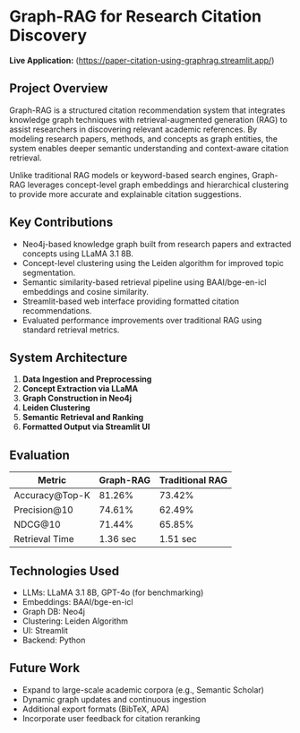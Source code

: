 # Graph-RAG for Research Citation Discovery

**Live Application:** (https://paper-citation-using-graphrag.streamlit.app/)

## Project Overview

Graph-RAG is a structured citation recommendation system that integrates knowledge graph techniques with retrieval-augmented generation (RAG) to assist researchers in discovering relevant academic references. By modeling research papers, methods, and concepts as graph entities, the system enables deeper semantic understanding and context-aware citation retrieval.

Unlike traditional RAG models or keyword-based search engines, Graph-RAG leverages concept-level graph embeddings and hierarchical clustering to provide more accurate and explainable citation suggestions.

## Key Contributions

- Neo4j-based knowledge graph built from research papers and extracted concepts using LLaMA 3.1 8B.
- Concept-level clustering using the Leiden algorithm for improved topic segmentation.
- Semantic similarity-based retrieval pipeline using BAAI/bge-en-icl embeddings and cosine similarity.
- Streamlit-based web interface providing formatted citation recommendations.
- Evaluated performance improvements over traditional RAG using standard retrieval metrics.

## System Architecture

1. **Data Ingestion and Preprocessing**
2. **Concept Extraction via LLaMA**
3. **Graph Construction in Neo4j**
4. **Leiden Clustering**
5. **Semantic Retrieval and Ranking**
6. **Formatted Output via Streamlit UI**

## Evaluation

| Metric           | Graph-RAG | Traditional RAG |
|------------------|-----------|-----------------|
| Accuracy@Top-K   | 81.26%    | 73.42%          |
| Precision@10     | 74.61%    | 62.49%          |
| NDCG@10          | 71.44%    | 65.85%          |
| Retrieval Time   | 1.36 sec  | 1.51 sec        |

## Technologies Used

- LLMs: LLaMA 3.1 8B, GPT-4o (for benchmarking)
- Embeddings: BAAI/bge-en-icl
- Graph DB: Neo4j
- Clustering: Leiden Algorithm
- UI: Streamlit
- Backend: Python

## Future Work

- Expand to large-scale academic corpora (e.g., Semantic Scholar)
- Dynamic graph updates and continuous ingestion
- Additional export formats (BibTeX, APA)
- Incorporate user feedback for citation reranking
